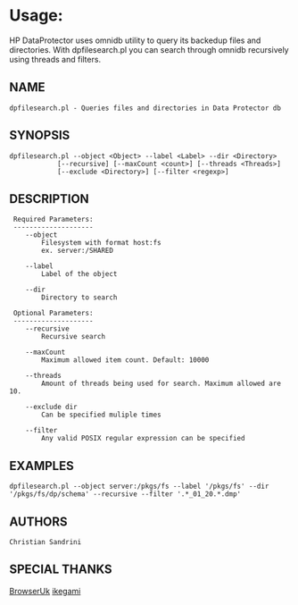 Usage:
======
HP DataProtector uses omnidb utility to query its backedup files and directories. With dpfilesearch.pl you can search through omnidb recursively using threads and filters.


NAME
-----
    dpfilesearch.pl - Queries files and directories in Data Protector db

SYNOPSIS
--------
    dpfilesearch.pl --object <Object> --label <Label> --dir <Directory>
                [--recursive] [--maxCount <count>] [--threads <Threads>]
                [--exclude <Directory>] [--filter <regexp>]

DESCRIPTION
------------

     Required Parameters:
     --------------------
        --object
            Filesystem with format host:fs
            ex. server:/SHARED

        --label
            Label of the object

        --dir
            Directory to search

     Optional Parameters:
     --------------------
        --recursive
            Recursive search

        --maxCount
            Maximum allowed item count. Default: 10000

        --threads
            Amount of threads being used for search. Maximum allowed are 10.

        --exclude dir
            Can be specified muliple times

        --filter
            Any valid POSIX regular expression can be specified

EXAMPLES
---------

    dpfilesearch.pl --object server:/pkgs/fs --label '/pkgs/fs' --dir '/pkgs/fs/dp/schema' --recursive --filter '.*_01_20.*.dmp'

AUTHORS
--------

    Christian Sandrini

SPECIAL THANKS
--------------
[BrowserUk](http://www.perlmonks.org/?node_id=1088862)
[ikegami](http://stackoverflow.com/questions/24014663/where-do-i-have-to-undefine-queue-when-using-multithread/24021056?noredirect=1)
